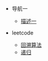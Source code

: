 <!-- //注：创建相对应的md文件跳转 -->
* 导航一
    * [描述一](_coverPage.md)

* leetcode
    * [回溯算法](leetcode/backTrack.md)
    * [递归](leetcode/recursion.md)
